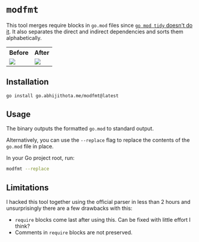# `modfmt`

This tool merges require blocks in `go.mod` files since [`go mod tidy` doesn't do it](https://github.com/golang/go/issues/56471). It also separates the direct and indirect dependencies and sorts them alphabetically.

<table>
<tr>
    <th> Before </th>
    <th> After </th>
</tr>
<tr>
    <td><img src=".github/before.png"/></td>
    <td><img src=".github/after.png"/></td>
</tr>
</table>

## Installation

```sh
go install go.abhijithota.me/modfmt@latest
```

## Usage

The binary outputs the formatted `go.mod` to standard output.

Alternatively, you can use the `--replace` flag to replace the contents of the `go.mod` file in place.

In your Go project root, run:
```sh
modfmt --replace
```

## Limitations

I hacked this tool together using the official parser in less than 2 hours and unsurprisingly there are a few drawbacks with this:

- `require` blocks come last after using this. Can be fixed with little effort I think?
- Comments in `require` blocks are not preserved.
